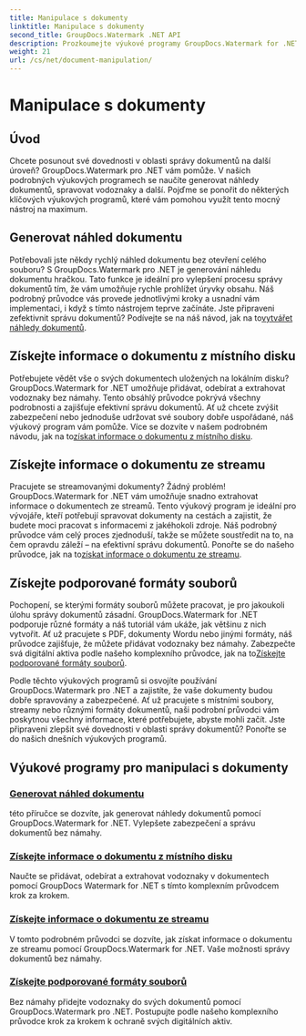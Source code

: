 ```yaml
---
title: Manipulace s dokumenty
linktitle: Manipulace s dokumenty
second_title: GroupDocs.Watermark .NET API
description: Prozkoumejte výukové programy GroupDocs.Watermark for .NET o generování náhledů dokumentů a správě vodoznaků. Vylepšete zabezpečení a správu dokumentů.
weight: 21
url: /cs/net/document-manipulation/
---
```


# Manipulace s dokumenty

## Úvod

Chcete posunout své dovednosti v oblasti správy dokumentů na další úroveň? GroupDocs.Watermark pro .NET vám pomůže. V našich podrobných výukových programech se naučíte generovat náhledy dokumentů, spravovat vodoznaky a další. Pojďme se ponořit do některých klíčových výukových programů, které vám pomohou využít tento mocný nástroj na maximum.


## Generovat náhled dokumentu
 Potřebovali jste někdy rychlý náhled dokumentu bez otevření celého souboru? S GroupDocs.Watermark pro .NET je generování náhledu dokumentu hračkou. Tato funkce je ideální pro vylepšení procesu správy dokumentů tím, že vám umožňuje rychle prohlížet úryvky obsahu. Náš podrobný průvodce vás provede jednotlivými kroky a usnadní vám implementaci, i když s tímto nástrojem teprve začínáte. Jste připraveni zefektivnit správu dokumentů? Podívejte se na náš návod, jak na to[vytvářet náhledy dokumentů](./generate-document-preview/).

## Získejte informace o dokumentu z místního disku
Potřebujete vědět vše o svých dokumentech uložených na lokálním disku? GroupDocs.Watermark for .NET umožňuje přidávat, odebírat a extrahovat vodoznaky bez námahy. Tento obsáhlý průvodce pokrývá všechny podrobnosti a zajišťuje efektivní správu dokumentů. Ať už chcete zvýšit zabezpečení nebo jednoduše udržovat své soubory dobře uspořádané, náš výukový program vám pomůže. Více se dozvíte v našem podrobném návodu, jak na to[získat informace o dokumentu z místního disku](./get-document-info-local-disk/).

## Získejte informace o dokumentu ze streamu
 Pracujete se streamovanými dokumenty? Žádný problém! GroupDocs.Watermark for .NET vám umožňuje snadno extrahovat informace o dokumentech ze streamů. Tento výukový program je ideální pro vývojáře, kteří potřebují spravovat dokumenty na cestách a zajistit, že budete moci pracovat s informacemi z jakéhokoli zdroje. Náš podrobný průvodce vám celý proces zjednoduší, takže se můžete soustředit na to, na čem opravdu záleží – na efektivní správu dokumentů. Ponořte se do našeho průvodce, jak na to[získat informace o dokumentu ze streamu](./get-document-info-stream/).

## Získejte podporované formáty souborů
 Pochopení, se kterými formáty souborů můžete pracovat, je pro jakoukoli úlohu správy dokumentů zásadní. GroupDocs.Watermark for .NET podporuje různé formáty a náš tutoriál vám ukáže, jak většinu z nich vytvořit. Ať už pracujete s PDF, dokumenty Wordu nebo jinými formáty, náš průvodce zajišťuje, že můžete přidávat vodoznaky bez námahy. Zabezpečte svá digitální aktiva podle našeho komplexního průvodce, jak na to[Získejte podporované formáty souborů](./get-supported-file-formats/).

Podle těchto výukových programů si osvojíte používání GroupDocs.Watermark pro .NET a zajistíte, že vaše dokumenty budou dobře spravovány a zabezpečené. Ať už pracujete s místními soubory, streamy nebo různými formáty dokumentů, naši podrobní průvodci vám poskytnou všechny informace, které potřebujete, abyste mohli začít. Jste připraveni zlepšit své dovednosti v oblasti správy dokumentů? Ponořte se do našich dnešních výukových programů.
## Výukové programy pro manipulaci s dokumenty
### [Generovat náhled dokumentu](./generate-document-preview/)
této příručce se dozvíte, jak generovat náhledy dokumentů pomocí GroupDocs.Watermark for .NET. Vylepšete zabezpečení a správu dokumentů bez námahy.
### [Získejte informace o dokumentu z místního disku](./get-document-info-local-disk/)
Naučte se přidávat, odebírat a extrahovat vodoznaky v dokumentech pomocí GroupDocs Watermark for .NET s tímto komplexním průvodcem krok za krokem.
### [Získejte informace o dokumentu ze streamu](./get-document-info-stream/)
V tomto podrobném průvodci se dozvíte, jak získat informace o dokumentu ze streamu pomocí GroupDocs.Watermark for .NET. Vaše možnosti správy dokumentů bez námahy.
### [Získejte podporované formáty souborů](./get-supported-file-formats/)
Bez námahy přidejte vodoznaky do svých dokumentů pomocí GroupDocs.Watermark pro .NET. Postupujte podle našeho komplexního průvodce krok za krokem k ochraně svých digitálních aktiv.